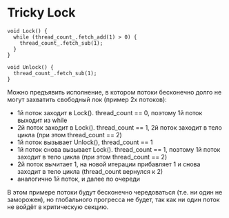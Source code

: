   # Tricky Lock
  ```
  void Lock() {
    while (thread_count_.fetch_add(1) > 0) {
      thread_count_.fetch_sub(1);
    }
  }
  
  void Unlock() {
    thread_count_.fetch_sub(1);
  }
  ```  
  Можно предъявить исполнение, в котором потоки бесконечно долго не могут захватить свободный лок (пример 2х потоков):  
  
  - 1й поток заходит в Lock(). thread_count == 0, поэтому 1й поток выходит из while
  - 2й поток заходит в Lock(). thread_count == 1, 2й поток заходит в тело цикла (при этом thread_count == 2)
  - 1й поток вызывает Unlock(), thread_count == 1
  - 1й поток снова вызывает Lock(). thread_count == 1, поэтому 1й поток заходит в тело цикла (при этом thread_count == 2)
  - 2й поток вычитает 1, на новой итерации прибавляет 1 и снова заходит в тело цикла (thread_count вернулся к 2)
  - аналогично 1й поток, и далее по очереди  
  
  В этом примере потоки будут бесконечно чередоваться (т.е. ни один не заморожен), но глобального прогресса не будет, так как ни один поток не войдёт в критическую секцию.
  
